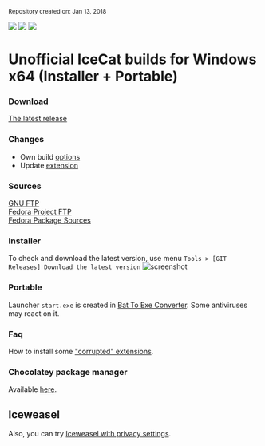 <sub>Repository created on: Jan 13, 2018</sub>
<p align="left">
  <a href="https://github.com/muslayev/icecat-win64/releases/latest" target="_blank"><img src="https://img.shields.io/github/release/muslayev/icecat-win64.svg"></a>
  <a href="https://github.com/muslayev/icecat-win64/releases/latest" target="_blank"><img src="https://img.shields.io/github/downloads/muslayev/icecat-win64/latest/total.svg"></a>
  <a href="https://github.com/muslayev/icecat-win64/releases" target="_blank"><img src="https://img.shields.io/github/downloads/muslayev/icecat-win64/total.svg"></a>
</p>

# Unofficial IceCat builds for Windows x64 (Installer + Portable)
### Download
[The latest release](https://github.com/muslayev/icecat-win64/releases)<br />
### Changes
- Own build [options](https://github.com/muslayev/iceweasel-win64/blob/master/src/mozconfig)
- Update [extension](https://github.com/muslayev/iceweasel-win64/tree/master/src/browser/extensions)
### Sources
[GNU FTP](https://ftp.gnu.org/gnu/gnuzilla)<br />
[Fedora Project FTP](https://src.fedoraproject.org/lookaside/pkgs/icecat/)<br />
[Fedora Package Sources](https://src.fedoraproject.org/rpms/icecat/)<br />
### Installer
To check and download the latest version, use menu `Tools > [GIT Releases] Download the latest version`
![screenshot](https://raw.githubusercontent.com/muslayev/iceweasel-win64/master/misc/update_menu.png)
### Portable
Launcher `start.exe` is created in [Bat To Exe Converter](http://www.f2ko.de/en/b2e.php). Some antiviruses may react on it.

### Faq
How to install some ["corrupted" extensions](https://github.com/muslayev/icecat-win64/issues/13#issuecomment-498640205).

### Chocolatey package manager
Available [here](https://chocolatey.org/packages/icecat).
## Iceweasel
Also, you can try [Iceweasel with privacy settings](https://github.com/muslayev/iceweasel-win64).
